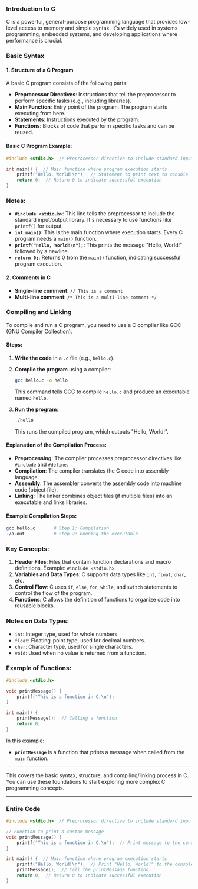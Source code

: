 ### Introduction to C

C is a powerful, general-purpose programming language that provides low-level access to memory and simple syntax. It's widely used in systems programming, embedded systems, and developing applications where performance is crucial.

### Basic Syntax

#### 1. Structure of a C Program

A basic C program consists of the following parts:

- **Preprocessor Directives**: Instructions that tell the preprocessor to perform specific tasks (e.g., including libraries).
- **Main Function**: Entry point of the program. The program starts executing from here.
- **Statements**: Instructions executed by the program.
- **Functions**: Blocks of code that perform specific tasks and can be reused.

#### Basic C Program Example:

```c
#include <stdio.h>  // Preprocessor directive to include standard input/output library

int main() {  // Main function where program execution starts
    printf("Hello, World!\n");  // Statement to print text to console
    return 0;  // Return 0 to indicate successful execution
}
```

### Notes:

- **`#include <stdio.h>`**: This line tells the preprocessor to include the standard input/output library. It's necessary to use functions like `printf()` for output.
- **`int main()`**: This is the main function where execution starts. Every C program needs a `main()` function.
- **`printf("Hello, World!\n");`**: This prints the message "Hello, World!" followed by a newline.
- **`return 0;`**: Returns 0 from the `main()` function, indicating successful program execution.

#### 2. Comments in C

- **Single-line comment**: `// This is a comment`
- **Multi-line comment**: `/* This is a multi-line comment */`

### Compiling and Linking

To compile and run a C program, you need to use a C compiler like GCC (GNU Compiler Collection).

#### Steps:

1. **Write the code** in a `.c` file (e.g., `hello.c`).
    
2. **Compile the program** using a compiler:
    
    ```bash
    gcc hello.c -o hello
    ```
    
    This command tells GCC to compile `hello.c` and produce an executable named `hello`.
    
3. **Run the program**:
    
    ```bash
    ./hello
    ```
    
    This runs the compiled program, which outputs "Hello, World!".
    

#### Explanation of the Compilation Process:

- **Preprocessing**: The compiler processes preprocessor directives like `#include` and `#define`.
- **Compilation**: The compiler translates the C code into assembly language.
- **Assembly**: The assembler converts the assembly code into machine code (object file).
- **Linking**: The linker combines object files (if multiple files) into an executable and links libraries.

#### Example Compilation Steps:

```bash
gcc hello.c       # Step 1: Compilation
./a.out           # Step 2: Running the executable
```

### Key Concepts:

1. **Header Files**: Files that contain function declarations and macro definitions. Example: `#include <stdio.h>`.
2. **Variables and Data Types**: C supports data types like `int`, `float`, `char`, etc.
3. **Control Flow**: C uses `if`, `else`, `for`, `while`, and `switch` statements to control the flow of the program.
4. **Functions**: C allows the definition of functions to organize code into reusable blocks.

### Notes on Data Types:

- `int`: Integer type, used for whole numbers.
- `float`: Floating-point type, used for decimal numbers.
- `char`: Character type, used for single characters.
- `void`: Used when no value is returned from a function.

### Example of Functions:

```c
#include <stdio.h>

void printMessage() {
    printf("This is a function in C.\n");
}

int main() {
    printMessage();  // Calling a function
    return 0;
}
```

In this example:

- **`printMessage`** is a function that prints a message when called from the `main` function.

---

This covers the basic syntax, structure, and compiling/linking process in C. You can use these foundations to start exploring more complex C programming concepts.

---
### Entire Code
```c
#include <stdio.h>  // Preprocessor directive to include standard input/output library

// Function to print a custom message
void printMessage() {
    printf("This is a function in C.\n");  // Print message to the console
}

int main() {  // Main function where program execution starts
    printf("Hello, World!\n");  // Print "Hello, World!" to the console
    printMessage();  // Call the printMessage function
    return 0;  // Return 0 to indicate successful execution
}

```